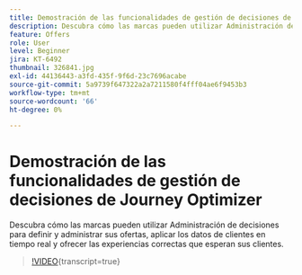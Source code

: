 ```yaml
---
title: Demostración de las funcionalidades de gestión de decisiones de Journey Optimizer
description: Descubra cómo las marcas pueden utilizar Administración de decisiones para definir y administrar sus ofertas, aplicar los datos de clientes en tiempo real y ofrecer las experiencias correctas que esperan sus clientes.
feature: Offers
role: User
level: Beginner
jira: KT-6492
thumbnail: 326841.jpg
exl-id: 44136443-a3fd-435f-9f6d-23c7696acabe
source-git-commit: 5a9739f647322a2a7211580f4fff04ae6f9453b3
workflow-type: tm+mt
source-wordcount: '66'
ht-degree: 0%

---
```


# Demostración de las funcionalidades de gestión de decisiones de Journey Optimizer

Descubra cómo las marcas pueden utilizar Administración de decisiones para definir y administrar sus ofertas, aplicar los datos de clientes en tiempo real y ofrecer las experiencias correctas que esperan sus clientes.

>[!VIDEO](https://video.tv.adobe.com/v/326841?quality=12&learn=on){transcript=true}
